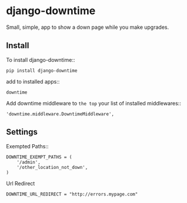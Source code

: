 django-downtime
===============

Small, simple, app to show a down page while you make upgrades.  

Install
-------

To install django-downtime::

	pip install django-downtime
	
add to installed apps::

	downtime

Add downtime middleware to ``the top`` your list of installed middlewares::

    'downtime.middleware.DowntimeMiddleware',


Settings
--------

Exempted Paths::

    DOWNTIME_EXEMPT_PATHS = (
        '/admin',
        '/other_location_not_down',
    )

Url Redirect

    DOWNTIME_URL_REDIRECT = "http://errors.mypage.com"